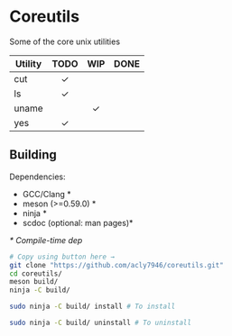 # Coreutils
Some of the core unix utilities

| Utility |  TODO   |   WIP   |  DONE   |
| ------- | :-----: | :-----: | :-----: |
| cut     | &check; |         |         |
| ls      | &check; |         |         |
| uname   |         | &check; |         |
| yes     | &check; |         |         |

## Building

Dependencies:
* GCC/Clang \*
* meson (>=0.59.0) \*
* ninja \*
* scdoc (optional: man pages)\*

_\* Compile-time dep_

``` sh
# Copy using button here →
git clone "https://github.com/acly7946/coreutils.git"
cd coreutils/
meson build/
ninja -C build/
```
``` sh
sudo ninja -C build/ install # To install
```
``` sh
sudo ninja -C build/ uninstall # To uninstall
```
